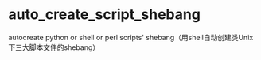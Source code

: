# auto_create_script_shebang
autocreate python or shell or perl scripts' shebang（用shell自动创建类Unix下三大脚本文件的shebang）

